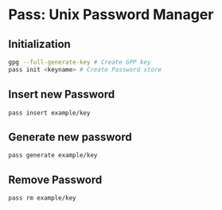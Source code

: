 # Pass: Unix Password Manager

## Initialization
 
```bash
gpg --full-generate-key # Create GPP key
pass init <keyname> # Create Password store
```

## Insert new Password
```
pass insert example/key
```

## Generate new password
```
pass generate example/key
```

## Remove Password
```
pass rm example/key
```
